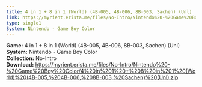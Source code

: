 ```yaml
---
title: 4 in 1 + 8 in 1 (World) (4B-005, 4B-006, 8B-003, Sachen) (Unl)
link: https://myrient.erista.me/files/No-Intro/Nintendo%20-%20Game%20Boy%20Color/4%20in%201%20+%208%20in%201%20(World)%20(4B-005,%204B-006,%208B-003,%20Sachen)%20(Unl).zip
type: single1
System: Nintendo - Game Boy Color
---
```

<b>Game:</b> 4 in 1 + 8 in 1 (World) (4B-005, 4B-006, 8B-003, Sachen) (Unl)<br>
<b>System:</b> Nintendo - Game Boy Color<br>
<b>Collection:</b> No-Intro<br>
<b>Download:</b> https://myrient.erista.me/files/No-Intro/Nintendo%20-%20Game%20Boy%20Color/4%20in%201%20+%208%20in%201%20(World)%20(4B-005,%204B-006,%208B-003,%20Sachen)%20(Unl).zip